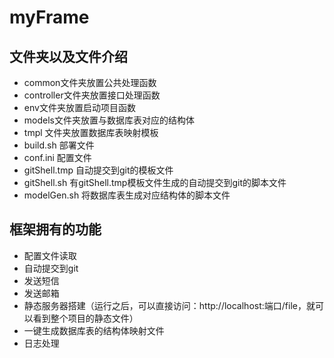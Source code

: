 # myFrame


## 文件夹以及文件介绍
- common文件夹放置公共处理函数
- controller文件夹放置接口处理函数
- env文件夹放置启动项目函数
- models文件夹放置与数据库表对应的结构体
- tmpl 文件夹放置数据库表映射模板
- build.sh 部署文件
- conf.ini 配置文件
- gitShell.tmp 自动提交到git的模板文件
- gitShell.sh 有gitShell.tmp模板文件生成的自动提交到git的脚本文件
- modelGen.sh 将数据库表生成对应结构体的脚本文件

## 框架拥有的功能
- 配置文件读取
- 自动提交到git
- 发送短信
- 发送邮箱
- 静态服务器搭建（运行之后，可以直接访问：http://localhost:端口/file，就可以看到整个项目的静态文件）
- 一键生成数据库表的结构体映射文件
- 日志处理
